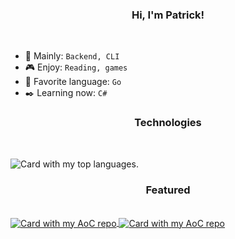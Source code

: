 <h3 align="center">Hi, I'm Patrick!</h3>

<br />

  - 🎯 Mainly: `Backend, CLI`
  - 🎮 Enjoy: `Reading, games`
  - 🫶 Favorite language: `Go`
  - ✒️ Learning now: `C#`

<h3 align="center">Technologies</h3>

<br />

<p align="left">
  <img src="https://github-readme-stats-black-eta.vercel.app/api/top-langs/?username=patrick564&hide=css,html,php,jsx&exclude_repo=spotify-clon-backend,chat-room-client,chat-room-server,planetarium-nasa-api,github-readme-stats&layout=donut&theme=radical" alt="Card with my top languages." />
</p>

<h3 align="center">Featured</h3>

<br />

<a href="https://github.com/Patrick564/go-versions-api">
  <img align="center" src="https://github-readme-stats-black-eta.vercel.app/api/pin?username=patrick564&repo=go-versions-api&theme=radical" alt="Card with my AoC repo" />
</a>
<a href="https://github.com/Patrick564/advent-of-code">
  <img align="center" src="https://github-readme-stats-black-eta.vercel.app/api/pin?username=patrick564&repo=advent-of-code&theme=radical" alt="Card with my AoC repo" />
</a>
